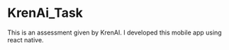 # KrenAi_Task
This is an assessment given by KrenAI. I developed this mobile app using react native.
